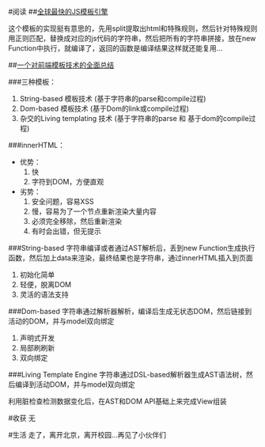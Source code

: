 #阅读
##[全球最快的JS模板引擎](http://www.html-js.com/article/JS-on-the-worlds-fastest-JS-template-engine)

这个模板的实现挺有意思的，先用split提取出html和特殊规则，然后针对特殊规则用正则匹配，替换成对应的js代码的字符串，然后把所有的字符串拼接，放在new Function中执行，就编译了，返回的函数是编译结果这样就还能复用...


##[一个对前端模板技术的全面总结](http://www.html-js.com/article/Regularjs-Chinese-guidelines-for-a-comprehensive-summary-of-the-front-template-technology)

###三种模板：

1. String-based 模板技术 (基于字符串的parse和compile过程)
2. Dom-based 模板技术 (基于Dom的link或compile过程)
3. 杂交的Living templating 技术 (基于字符串的parse 和 基于dom的compile过程)

###innerHTML：
* 优势：
    1. 快
    2. 字符到DOM，方便直观
* 劣势：
    1. 安全问题，容易XSS
    2. 慢，容易为了一个节点重新渲染大量内容
    3. 必须完全移除，然后重新渲染
    4. 有时会出错，但无提示

###String-based
字符串编译或者通过AST解析后，丢到new Function生成执行函数，然后加上data来渲染，最终结果也是字符串，通过innerHTML插入到页面

1. 初始化简单
2. 轻便，脱离DOM
3. 灵活的语法支持

###Dom-based
字符串通过解析器解析，编译后生成无状态DOM，然后链接到活动的DOM，并与model双向绑定

1. 声明式开发
2. 局部刷刷新
3. 双向绑定

###Living Template Engine
字符串通过DSL-based解析器生成AST语法树，然后编译到活动DOM，并与model双向绑定

利用脏检查检测数据变化后，在AST和DOM API基础上来完成View组装

#收获
无

#生活
走了，离开北京，离开校园...再见了小伙伴们